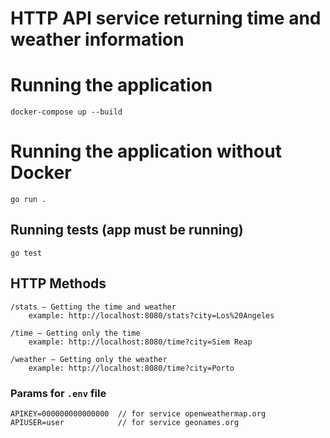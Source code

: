# HTTP API service returning time and weather information
# Running the application
```
docker-compose up --build
```
# Running the application without Docker
```
go run .
```
## Running tests (app must be running)
```
go test
```
## HTTP Methods
```
/stats — Getting the time and weather
    example: http://localhost:8080/stats?city=Los%20Angeles
```
```
/time — Getting only the time
    example: http://localhost:8080/time?city=Siem Reap
```
```
/weather — Getting only the weather
    example: http://localhost:8080/time?city=Porto
```
### Params for ```.env``` file
```
APIKEY=000000000000000  // for service openweathermap.org
APIUSER=user            // for service geonames.org
```
